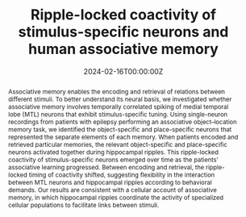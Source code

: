 ---
title: 'Ripple-locked coactivity of stimulus-specific neurons and human associative memory'
authors:
  - admin
  - Bernhard P. Staresina
  - Peter C. Reinacher
  - Armin Brandt
  - Tim A. Guth
  - Andreas Schulze-Bonhage
  - Joshua Jacobs
date: '2024-02-16T00:00:00Z'
doi: 'https://doi.org/10.1038/s41593-023-01550-x'

# Schedule page publish date (NOT publication's date).
publishDate: '2024-02-16T00:00:00Z'

# Publication type.
# Legend: 0 = Uncategorized; 1 = Conference paper; 2 = Journal article;
# 3 = Preprint / Working Paper; 4 = Report; 5 = Book; 6 = Book section;
# 7 = Thesis; 8 = Patent
publication_types: ['2']

# Publication name and optional abbreviated publication name.
publication: 'Ripple-locked coactivity of stimulus-specific neurons and human associative memory'
publication_short: '*Nature Neuroscience*'

abstract: Associative memory enables the encoding and retrieval of relations between different stimuli. To better understand its neural basis, we investigated whether associative memory involves temporally correlated spiking of medial temporal lobe (MTL) neurons that exhibit stimulus-specific tuning. Using single-neuron recordings from patients with epilepsy performing an associative object–location memory task, we identified the object-specific and place-specific neurons that represented the separate elements of each memory. When patients encoded and retrieved particular memories, the relevant object-specific and place-specific neurons activated together during hippocampal ripples. This ripple-locked coactivity of stimulus-specific neurons emerged over time as the patients’ associative learning progressed. Between encoding and retrieval, the ripple-locked timing of coactivity shifted, suggesting flexibility in the interaction between MTL neurons and hippocampal ripples according to behavioral demands. Our results are consistent with a cellular account of associative memory, in which hippocampal ripples coordinate the activity of specialized cellular populations to facilitate links between stimuli.

# Summary. An optional shortened abstract.
# summary: Lorem ipsum dolor sit amet, consectetur adipiscing elit. Duis posuere tellus ac convallis placerat. Proin tincidunt magna sed ex sollicitudin condimentum.

tags:
  - Source Themes
featured: false

links:
  - name: Link
    url: https://www.nature.com/articles/s41593-023-01550-x
# url_pdf: http://arxiv.org/pdf/1512.04133v1
#url_code: '#'
#url_dataset: '#'
#url_poster: '#'
#url_project: ''
#url_slides: ''
#url_source: '#'
#url_video: '#'

# Featured image
# To use, add an image named `featured.jpg/png` to your page's folder.
image:
  caption: 'Image credit: [**Unsplash**](https://unsplash.com/photos/s9CC2SKySJM)'
  focal_point: ''
  preview_only: false

# Associated Projects (optional).
#   Associate this publication with one or more of your projects.
#   Simply enter your project's folder or file name without extension.
#   E.g. `internal-project` references `content/project/internal-project/index.md`.
#   Otherwise, set `projects: []`.
projects:
  - internal-project

# Slides (optional).
#   Associate this publication with Markdown slides.
#   Simply enter your slide deck's filename without extension.
#   E.g. `slides: "example"` references `content/slides/example/index.md`.
#   Otherwise, set `slides: ""`.
slides:


# Supplementary notes can be added here, including [code and math](https://wowchemy.com/docs/content/writing-markdown-latex/).
---